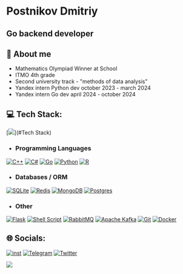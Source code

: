 Postnikov Dmitriy
==
Go backend developer
--
💫 About me 
--
- Mathematics Olympiad Winner at School
- ITMO 4th grade
- Second university track - "methods of data analysis"
- Yandex intern Python dev october 2023 - march 2024 
- Yandex intern Go dev april 2024 - october 2024 

💻 Tech Stack:
--
[![](https://github-readme-stats.vercel.app/api/top-langs/?username=looklikelie&theme=dark&hide_border=false&include_all_commits=false&count_private=false&layout=compact)](#Tech Stack)
- ### Programming Languages
[![C++](https://img.shields.io/badge/c++-%2300599C.svg?style=for-the-badge&logo=c%2B%2B&logoColor=white)](https://isocpp.org/) [![C#](https://img.shields.io/badge/c%23-%23239120.svg?style=for-the-badge&logo=csharp&logoColor=white)](https://learn.microsoft.com/en-us/dotnet/csharp/) [![Go](https://img.shields.io/badge/go-%2300ADD8.svg?style=for-the-badge&logo=go&logoColor=white)](https://go.dev/) [![Python](https://img.shields.io/badge/python-3670A0?style=for-the-badge&logo=python&logoColor=ffdd54)](https://www.python.org/) [![R](https://img.shields.io/badge/r-%23276DC3.svg?style=for-the-badge&logo=r&logoColor=white)](https://www.r-project.org/)
- ### Databases / ORM
[![SQLite](https://img.shields.io/badge/sqlite-%2307405e.svg?style=for-the-badge&logo=sqlite&logoColor=white)](https://www.sqlite.org/) [![Redis](https://img.shields.io/badge/redis-%23DD0031.svg?style=for-the-badge&logo=redis&logoColor=white)](https://redis.io/) [![MongoDB](https://img.shields.io/badge/MongoDB-%234ea94b.svg?style=for-the-badge&logo=mongodb&logoColor=white)](https://www.mongodb.com/) [![Postgres](https://img.shields.io/badge/postgres-%23316192.svg?style=for-the-badge&logo=postgresql&logoColor=white)](https://www.postgresql.org/)
- ### Other
[![Flask](https://img.shields.io/badge/flask-%23000.svg?style=for-the-badge&logo=flask&logoColor=white)](https://flask.palletsprojects.com/en/3.0.x/) [![Shell Script](https://img.shields.io/badge/shell_script-%23121011.svg?style=for-the-badge&logo=gnu-bash&logoColor=white)](https://www.gnu.org/software/bash/) [![RabbitMQ](https://img.shields.io/badge/rabbitmq-FF6600?style=for-the-badge&logo=rabbitmq&logoColor=white)](https://www.rabbitmq.com/) [![Apache Kafka](https://img.shields.io/badge/Apache%20Kafka-000?style=for-the-badge&logo=apachekafka)](https://kafka.apache.org/) [![Git](https://img.shields.io/badge/git-%23F05033.svg?style=for-the-badge&logo=git&logoColor=white)](https://git-scm.com/) [![Docker](https://img.shields.io/badge/docker-%230db7ed.svg?style=for-the-badge&logo=docker&logoColor=white)](https://www.docker.com/) 

🌐 Socials:
--
[![inst](https://upload.wikimedia.org/wikipedia/commons/thumb/9/95/Instagram_logo_2022.svg/64px-Instagram_logo_2022.svg.png)](https://instagram.com/looklikelie)
[![Telegram](https://upload.wikimedia.org/wikipedia/commons/thumb/8/82/Telegram_logo.svg/64px-Telegram_logo.svg.png)](https://t.me/looklikelie)
[![Twitter](https://upload.wikimedia.org/wikipedia/commons/thumb/6/6f/Logo_of_Twitter.svg/64px-Logo_of_Twitter.svg.png)](https://x.com/sewerefed)

[![](https://visitcount.itsvg.in/api?id=looklikelie&icon=0&color=0)](#Socials)
